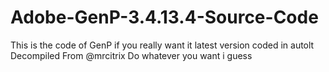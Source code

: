 # Adobe-GenP-3.4.13.4-Source-Code
This is the code of GenP if you really want it
latest version 
coded in autolt
Decompiled 
From @mrcitrix 
Do whatever you want i guess 
